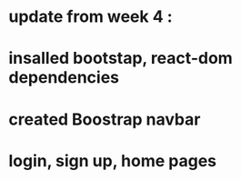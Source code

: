 # update from week 4 :
# insalled bootstap, react-dom dependencies 
 # created Boostrap navbar
 # login, sign up, home pages

